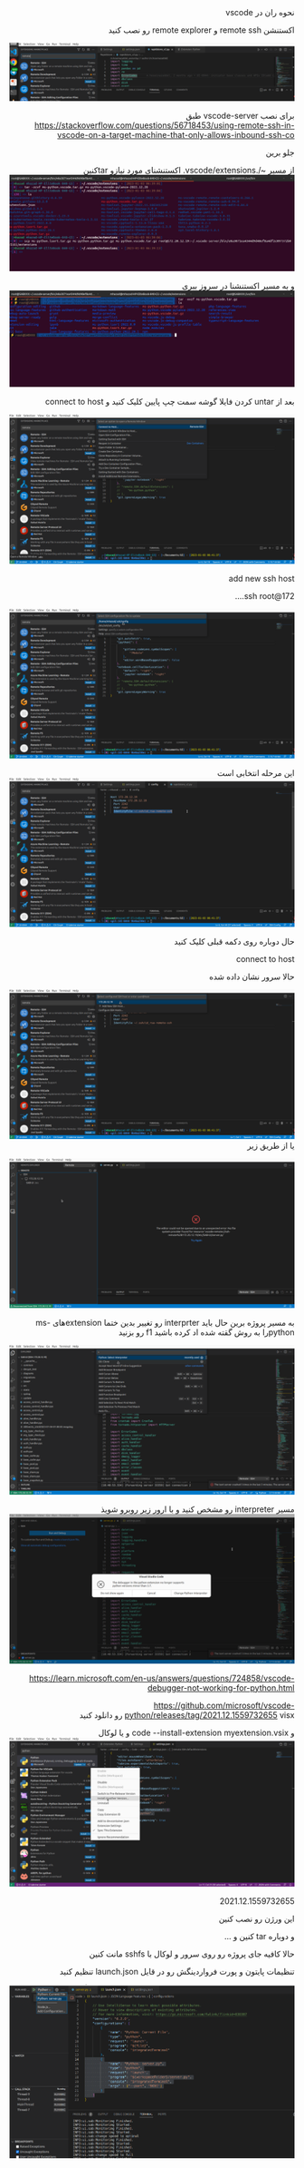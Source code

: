 <div dir="rtl">
نحوه ران در vscode
  
اکستنشن remote ssh و remote explorer رو نصب کنید


![alt text](./images/1.png)
  
  برای نصب vscode-server   طبق 
  https://stackoverflow.com/questions/56718453/using-remote-ssh-in-vscode-on-a-target-machine-that-only-allows-inbound-ssh-co 
  
  جلو برین
  
  از مسیر  ~/.vscode/extensions. 
اکستنشنای مورد نیازو tarکنین 
  ![alt text](./images/2.png)
  
  و به مسیر اکستنشنا در سروز ببری
  ![alt text](./images/3.png)
  
  بعد از untar کردن فایلا
  گوشه سمت چپ پایین کلیک کنید و connect to host
  
  ![alt text](./images/4.png)
  
  add new ssh host
  
  ssh root@172....
  
  ![alt text](./images/5.png)
  
  این مرحله انتخابی است
  ![alt text](./images/6.png)
  
  حال دوباره روی دکمه قبلی کلیک کنید
  
  connect to host
  
  حالا سرور نشان داده شده
  
  ![alt text](./images/7.png)
  یا از طریق زیر
  
  ![alt text](./images/8.png)
  
  به مسیر پروژه برین
  حال باید interprter رو تغییر بدین
  ختما extensionهای ms-pythonرا به روش گقته شده اد کرده باشید
  f1 رو بزنید
  
   ![alt text](./images/9.png)
  
  مسیر interpreter رو مشخص کنید و با ارور زیر روبرو شویذ
  ![alt text](./images/10.png)
  
  
  https://learn.microsoft.com/en-us/answers/questions/724858/vscode-debugger-not-working-for-python.html
  
  https://github.com/microsoft/vscode-python/releases/tag/2021.12.1559732655
  visx رو دانلود کنید
  
  و code --install-extension myextension.vsix
  و یا لوکال
  ![alt text](./images/11.png)
  
  2021.12.1559732655
  
  این ورژن رو نصب کنین

و دوباره tar کنین و ...

حالا کافیه جای پروژه رو روی سرور و لوکال با sshfs مانت کنین
  
تنظیمات پایتون و پورت فرواردینگش رو در قایل launch.json تنظیم کنید 
  
  
![alt text](./images/12.png)
  
</div>
